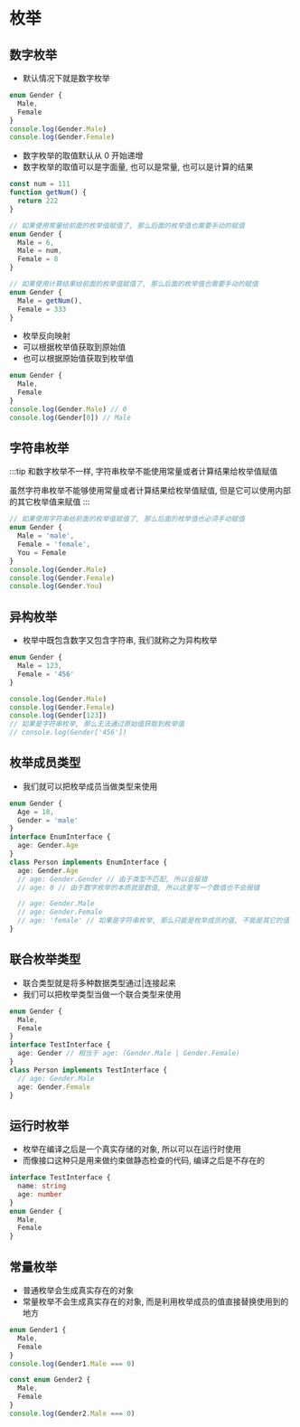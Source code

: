 # 枚举

## 数字枚举

- 默认情况下就是数字枚举

```ts
enum Gender {
  Male,
  Female
}
console.log(Gender.Male)
console.log(Gender.Female)
```

- 数字枚举的取值默认从 0 开始递增
- 数字枚举的取值可以是字面量, 也可以是常量, 也可以是计算的结果

```ts
const num = 111
function getNum() {
  return 222
}

// 如果使用常量给前面的枚举值赋值了, 那么后面的枚举值也需要手动的赋值
enum Gender {
  Male = 6,
  Male = num,
  Female = 8
}

// 如果使用计算结果给前面的枚举值赋值了, 那么后面的枚举值也需要手动的赋值
enum Gender {
  Male = getNum(),
  Female = 333
}
```

- 枚举反向映射
- 可以根据枚举值获取到原始值
- 也可以根据原始值获取到枚举值

```ts
enum Gender {
  Male,
  Female
}
console.log(Gender.Male) // 0
console.log(Gender[0]) // Male
```

## 字符串枚举

:::tip
和数字枚举不一样, 字符串枚举不能使用常量或者计算结果给枚举值赋值

虽然字符串枚举不能够使用常量或者计算结果给枚举值赋值, 但是它可以使用内部的其它枚举值来赋值
:::

```ts
// 如果使用字符串给前面的枚举值赋值了, 那么后面的枚举值也必须手动赋值
enum Gender {
  Male = 'male',
  Female = 'female',
  You = Female
}
console.log(Gender.Male)
console.log(Gender.Female)
console.log(Gender.You)
```

## 异构枚举

- 枚举中既包含数字又包含字符串, 我们就称之为异构枚举

```ts
enum Gender {
  Male = 123,
  Female = '456'
}

console.log(Gender.Male)
console.log(Gender.Female)
console.log(Gender[123])
// 如果是字符串枚举, 那么无法通过原始值获取到枚举值
// console.log(Gender['456'])
```

## 枚举成员类型

- 我们就可以把枚举成员当做类型来使用

```ts
enum Gender {
  Age = 18,
  Gender = 'male'
}
interface EnumInterface {
  age: Gender.Age
}
class Person implements EnumInterface {
  age: Gender.Age
  // age: Gender.Gender // 由于类型不匹配, 所以会报错
  // age: 0 // 由于数字枚举的本质就是数值, 所以这里写一个数值也不会报错

  // age: Gender.Male
  // age: Gender.Female
  // age: 'female' // 如果是字符串枚举, 那么只能是枚举成员的值, 不能是其它的值
}
```

## 联合枚举类型

- 联合类型就是将多种数据类型通过|连接起来
- 我们可以把枚举类型当做一个联合类型来使用

```ts
enum Gender {
  Male,
  Female
}
interface TestInterface {
  age: Gender // 相当于 age: (Gender.Male | Gender.Female)
}
class Person implements TestInterface {
  // age: Gender.Male
  age: Gender.Female
}
```

## 运行时枚举

- 枚举在编译之后是一个真实存储的对象, 所以可以在运行时使用
- 而像接口这种只是用来做约束做静态检查的代码, 编译之后是不存在的

```ts
interface TestInterface {
  name: string
  age: number
}
enum Gender {
  Male,
  Female
}
```

## 常量枚举

- 普通枚举会生成真实存在的对象
- 常量枚举不会生成真实存在的对象, 而是利用枚举成员的值直接替换使用到的地方

```ts
enum Gender1 {
  Male,
  Female
}
console.log(Gender1.Male === 0)

const enum Gender2 {
  Male,
  Female
}
console.log(Gender2.Male === 0)
```
